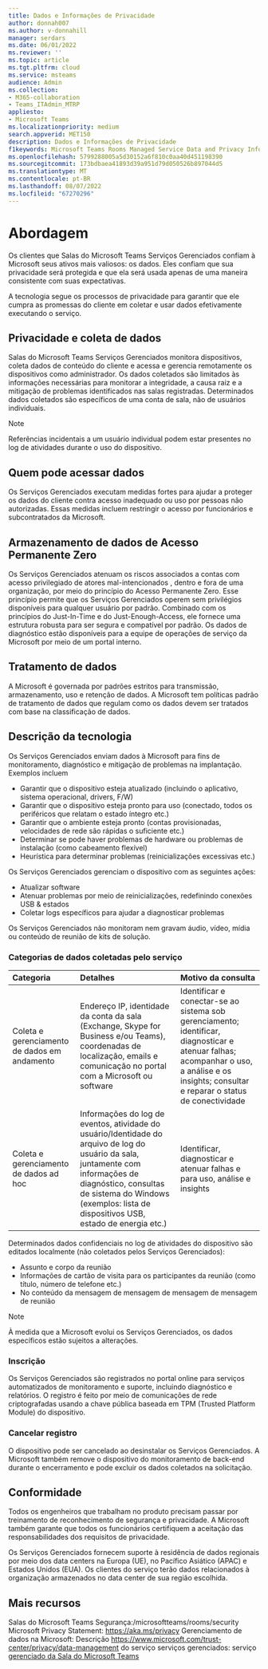 ```yaml
---
title: Dados e Informações de Privacidade
author: donnah007
ms.author: v-donnahill
manager: serdars
ms.date: 06/01/2022
ms.reviewer: ''
ms.topic: article
ms.tgt.pltfrm: cloud
ms.service: msteams
audience: Admin
ms.collection:
- M365-collaboration
- Teams_ITAdmin_MTRP
appliesto:
- Microsoft Teams
ms.localizationpriority: medium
search.appverid: MET150
description: Dados e Informações de Privacidade
f1keywords: Microsoft Teams Rooms Managed Service Data and Privacy Information
ms.openlocfilehash: 5799288005a5d30152a6f810c0aa40d451198390
ms.sourcegitcommit: 173bdbaea41893d39a951d79d050526b897044d5
ms.translationtype: MT
ms.contentlocale: pt-BR
ms.lasthandoff: 08/07/2022
ms.locfileid: "67270296"
---
```

# <a name="approach"></a>Abordagem

Os clientes que Salas do Microsoft Teams Serviços Gerenciados confiam à Microsoft seus ativos mais valiosos: os dados. Eles confiam que sua privacidade será protegida e que ela será usada apenas de uma maneira consistente com suas expectativas.

A tecnologia segue os processos de privacidade para garantir que ele cumpra as promessas do cliente em coletar e usar dados efetivamente executando o serviço.
## <a name="data-collection-and-privacy"></a>Privacidade e coleta de dados

 Salas do Microsoft Teams Serviços Gerenciados monitora dispositivos, coleta dados de conteúdo do cliente e acessa e gerencia remotamente os dispositivos como administrador. Os dados coletados são limitados às informações necessárias para monitorar a integridade, a causa raiz e a mitigação de problemas identificados nas salas registradas. Determinados dados coletados são específicos de uma conta de sala, não de usuários individuais.

> [!Note]
> Referências incidentais a um usuário individual podem estar presentes no log de atividades durante o uso do dispositivo.

## <a name="who-can-access-data"></a>Quem pode acessar dados

Os Serviços Gerenciados executam medidas fortes para ajudar a proteger os dados do cliente contra acesso inadequado ou uso por pessoas não autorizadas. Essas medidas incluem restringir o acesso por funcionários e subcontratados da Microsoft.

## <a name="zero-standing-access-data-storage"></a>Armazenamento de dados de Acesso Permanente Zero

Os Serviços Gerenciados atenuam os riscos associados a contas com acesso privilegiado de atores mal-intencionados , dentro e fora de uma organização, por meio do princípio do Acesso Permanente Zero. Esse princípio permite que os Serviços Gerenciados operem sem privilégios disponíveis para qualquer usuário por padrão. Combinado com os princípios do Just-In-Time e do Just-Enough-Access, ele fornece uma estrutura robusta para ser segura e compatível por padrão. Os dados de diagnóstico estão disponíveis para a equipe de operações de serviço da Microsoft por meio de um portal interno.

## <a name="data-handling"></a>Tratamento de dados

A Microsoft é governada por padrões estritos para transmissão, armazenamento, uso e retenção de dados. A Microsoft tem políticas padrão de tratamento de dados que regulam como os dados devem ser tratados com base na classificação de dados.



## <a name="technology-description"></a>Descrição da tecnologia

Os Serviços Gerenciados enviam dados à Microsoft para fins de monitoramento, diagnóstico e mitigação de problemas na implantação. Exemplos incluem

- Garantir que o dispositivo esteja atualizado (incluindo o aplicativo, sistema operacional, drivers, F/W)
- Garantir que o dispositivo esteja pronto para uso (conectado, todos os periféricos que relatam o estado íntegro etc.)
- Garantir que o ambiente esteja pronto (contas provisionadas, velocidades de rede são rápidas o suficiente etc.)
- Determinar se pode haver problemas de hardware ou problemas de instalação (como cabeamento flexível)
- Heurística para determinar problemas (reinicializações excessivas etc.)

Os Serviços Gerenciados gerenciam o dispositivo com as seguintes ações:

- Atualizar software
- Atenuar problemas por meio de reinicializações, redefinindo conexões USB & estados
- Coletar logs específicos para ajudar a diagnosticar problemas

Os Serviços Gerenciados não monitoram nem gravam áudio, vídeo, mídia ou conteúdo de reunião de kits de solução.

### <a name="service-collected-data-categories"></a>Categorias de dados coletadas pelo serviço
 
|Categoria|Detalhes|Motivo da consulta|
| :- | :- | :- |
|Coleta e gerenciamento de dados em andamento|Endereço IP, identidade da conta da sala (Exchange, Skype for Business e/ou Teams), coordenadas de localização, emails e comunicação no portal com a Microsoft ou software|Identificar e conectar-se ao sistema sob gerenciamento; identificar, diagnosticar e atenuar falhas; acompanhar o uso, a análise e os insights; consultar e reparar o status de conectividade|
|Coleta e gerenciamento de dados ad hoc|Informações do log de eventos, atividade do usuário/Identidade do arquivo de log do usuário da sala, juntamente com informações de diagnóstico, consultas de sistema do Windows (exemplos: lista de dispositivos USB, estado de energia etc.)|Identificar, diagnosticar e atenuar falhas e para uso, análise e insights|

Determinados dados confidenciais no log de atividades do dispositivo são editados localmente (não coletados pelos Serviços Gerenciados):

- Assunto e corpo da reunião
- Informações de cartão de visita para os participantes da reunião (como título, número de telefone etc.)
- No conteúdo da mensagem de mensagem de mensagem de mensagem de reunião

> [!NOTE]
> À medida que a Microsoft evolui os Serviços Gerenciados, os dados específicos estão sujeitos a alterações.

### <a name="enrollment"></a>Inscrição

Os Serviços Gerenciados são registrados no portal online para serviços automatizados de monitoramento e suporte, incluindo diagnóstico e relatórios. O registro é feito por meio de comunicações de rede criptografadas usando a chave pública baseada em TPM (Trusted Platform Module) do dispositivo.

### <a name="unenrollment"></a>Cancelar registro

O dispositivo pode ser cancelado ao desinstalar os Serviços Gerenciados. A Microsoft também remove o dispositivo do monitoramento de back-end durante o encerramento e pode excluir os dados coletados na solicitação.
## <a name="compliance"></a>Conformidade

Todos os engenheiros que trabalham no produto precisam passar por treinamento de reconhecimento de segurança e privacidade. A Microsoft também garante que todos os funcionários certifiquem a aceitação das responsabilidades dos requisitos de privacidade.

Os Serviços Gerenciados fornecem suporte à residência de dados regionais por meio dos data centers na Europa (UE), no Pacífico Asiático (APAC) e Estados Unidos (EUA). Os clientes do serviço terão dados relacionados à organização armazenados no data center de sua região escolhida.

## <a name="more-resources"></a>Mais recursos

Salas do Microsoft Teams Segurança:/microsoftteams/rooms/security Microsoft Privacy Statement: https://aka.ms/privacy Gerenciamento de dados na Microsoft: Descrição https://www.microsoft.com/trust-center/privacy/data-management do serviço serviços gerenciados: serviço [gerenciado da Sala do Microsoft Teams](microsoft-teams-rooms-premium.md)
